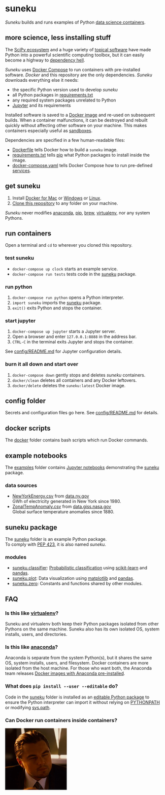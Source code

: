 # suneku

*Suneku* builds and runs examples of Python
[data science containers](http://blog.kaggle.com/2016/02/05/how-to-get-started-with-data-science-in-containers/).  

## more science, less installing stuff

The
[SciPy ecosystem](https://www.scipy.org/about.html)
and a huge variety of
[topical software](https://www.scipy.org/topical-software.html)
have made Python into a powerful scientific computing toolbox,
but it can easily become a highway to [dependency hell](https://en.wikipedia.org/wiki/Dependency_hell).

*Suneku* uses
[Docker Compose](https://docs.docker.com/compose/)
to run containers with pre-installed software. *Docker* and this repository are the only dependencies. *Suneku* downloads everything else it needs:

- the specific Python version used to develop *suneku*
- all Python packages in [requirements.txt](requirements.txt)
- any required system packages unrelated to Python
- [Jupyter](http://jupyter.org/) and its requirements

Installed software is saved to a
[Docker image](https://docs.docker.com/get-started/#images-and-containers)
and re-used on subsequent builds. When a container malfunctions, it can be destroyed and rebuilt quickly without affecting other software on your machine. This makes containers especially useful as 
[sandboxes](https://en.wikipedia.org/wiki/Sandbox_(software_development)). 

Dependencies are specified in a few human-readable files:  

* [Dockerfile](Dockerfile)
tells Docker how to build a `suneku` image.
* [requirements.txt](requirements.txt)
tells
[pip](https://pypi.org/project/pip/)
what Python packages to install inside the image.
* [docker-compose.yaml](docker-compose.yaml)
tells Docker Compose how to run pre-defined
[services](https://docs.docker.com/compose/gettingstarted/#step-3-define-services-in-a-compose-file).

## get suneku

1. Install
[Docker for Mac](https://docs.docker.com/docker-for-mac/install/) or
[Windows](https://docs.docker.com/docker-for-windows/install/) or
[Linux](https://docs.docker.com/install/#supported-platforms).
2. [Clone this repository](https://help.github.com/articles/cloning-a-repository/) to any folder on your machine.

*Suneku* never modifies
[anaconda](https://www.anaconda.com/what-is-anaconda/),
[pip](https://pypi.org/project/pip/),
[brew](https://brew.sh/),
[virtualenv](https://virtualenv.pypa.io/en/stable/),
nor any system Pythons.

## run containers

Open a terminal and `cd` to wherever you cloned this repository.

### test suneku
* `docker-compose up clock` starts an example service.
* `docker-compose run tests` tests code in the [suneku](suneku) package.

### run python
1. `docker-compose run python` opens a Python interpreter.
2. `import suneku` imports the [suneku](suneku) package.
3. `exit()` exits Python and stops the container.

### start jupyter
1. `docker-compose up jupyter` starts a Jupyter server.
2. Open a browser and enter `127.0.0.1:8888` in the address bar.
3. `CTRL-C` in the terminal exits Jupyter and stops the container.

See
[config/README.md](config/README.md)
for Jupyter configuration details.

### burn it all down and start over
1. `docker-compose down` gently stops and deletes *suneku* containers.
1. `docker/clean` deletes all containers and any Docker leftovers.
2. `docker/delete` deletes the `suneku:latest` Docker image.

## config folder

Secrets and configuration files go here. See
[config/README.md](config/README.md)
for details.

## docker scripts

The
[docker](docker)
folder contains bash scripts which run Docker commands.   

## example notebooks

The
[examples](examples)
folder contains
[Jupyter notebooks](http://jupyter.org/)
demonstrating the
[suneku](suneku) package.

### data sources

* [NewYorkEnergy.csv](examples/data/NewYorkEnergy.csv)
from
[data.ny.gov](https://data.ny.gov/Energy-Environment/Electric-Generation-By-Fuel-Type-GWh-Beginning-196/h4gs-8qnu)  
GWh of electricity generated in New York since 1980.
* [ZonalTempAnomaly.csv](examples/data/ZonalTempAnomaly.csv)
from [data.giss.nasa.gov](https://data.giss.nasa.gov/gistemp/)  
Global surface temperature anomalies since 1880.

## suneku package

The
[suneku](suneku)
folder is an example Python package.  
To comply with
[PEP 423](https://www.python.org/dev/peps/pep-0423/#use-a-single-name),
it is also named *suneku*.

### modules
* [suneku.classifier](suneku/classifier.py):
[Probabilistic classification](https://en.wikipedia.org/wiki/Probabilistic_classification)
using
[scikit-learn](http://scikit-learn.org/)
and
[pandas](https://pandas.pydata.org/).
* [suneku.plot](suneku/plot.py):
Data visualization using
[matplotlib](https://matplotlib.org/) and
[pandas](https://pandas.pydata.org/).
* [suneku.zero](suneku/zero.py):
Constants and functions shared by other modules.




## FAQ

### Is this like [virtualenv](https://virtualenv.pypa.io/en/stable/)?

Suneku and virtualenv both keep their Python packages isolated from other Pythons on the same machine. Suneku also has its own isolated OS, system installs, users, and directories.

### Is this like [anaconda](https://www.anaconda.com/what-is-anaconda/)?

Anaconda is separate from the system Python(s), but it shares the same OS, system installs, users, and filesystem. Docker containers are more isolated from the host machine. For those who want both, the Anaconda team releases
[Docker images with Anaconda pre-installed](https://hub.docker.com/r/continuumio/anaconda3/).

### What does `pip install --user --editable` do?

Code in the
[suneku](suneku)
folder is installed as an
[editable Python package](https://pip.pypa.io/en/stable/reference/pip_install/#editable-installs)
to ensure the Python interpreter can import it without relying on
[PYTHONPATH](https://docs.python.org/3/using/cmdline.html#envvar-PYTHONPATH)
or modifying
[sys.path](https://docs.python.org/3/library/sys.html#sys.path).

### Can Docker run containers inside containers?

![*squints*](examples/data/squint.png)




